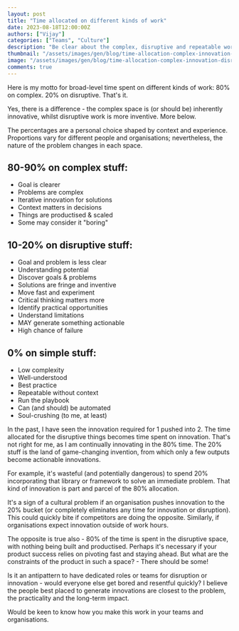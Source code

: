 ```yaml
---
layout: post
title: "Time allocated on different kinds of work"
date: 2023-08-18T12:00:00Z
authors: ["Vijay"]
categories: ["Teams", "Culture"]
description: "Be clear about the complex, disruptive and repeatable work"
thumbnail: "/assets/images/gen/blog/time-allocation-complex-innovation-disruption.jpg"
image: "/assets/images/gen/blog/time-allocation-complex-innovation-disruption.jpg"
comments: true
---
```

Here is my motto for broad-level time spent on different kinds of work: 80% on complex. 20% on disruptive. That's it. 

Yes, there is a difference - the complex space is (or should be) inherently innovative, whilst disruptive work is more inventive. More below.

The percentages are a personal choice shaped by context and experience. Proportions vary for different people and organisations; nevertheless, the nature of the problem changes in each space.

## 80-90% on complex stuff:
- Goal is clearer
- Problems are complex
- Iterative innovation for solutions
- Context matters in decisions
- Things are productised & scaled
- Some may consider it "boring"

## 10-20% on disruptive stuff:
- Goal and problem is less clear
- Understanding potential
- Discover goals & problems
- Solutions are fringe and inventive
- Move fast and experiment
- Critical thinking matters more
- Identify practical opportunities
- Understand limitations
- MAY generate something actionable
- High chance of failure

## 0% on simple stuff:
- Low complexity
- Well-understood
- Best practice
- Repeatable without context
- Run the playbook
- Can (and should) be automated
- Soul-crushing (to me, at least)

In the past, I have seen the innovation required for 1 pushed into 2. The time allocated for the disruptive things becomes time spent on innovation. That's not right for me, as I am continually innovating in the 80% time. The 20% stuff is the land of game-changing invention, from which only a few outputs become actionable innovations. 

For example, it's wasteful (and potentially dangerous) to spend 20%  incorporating that library or framework to solve an immediate problem. That kind of innovation is part and parcel of the 80% allocation.

It's a sign of a cultural problem if an organisation pushes innovation to the 20% bucket (or completely eliminates any time for innovation or disruption). This could quickly bite if competitors are doing the opposite. Similarly, if organisations expect innovation outside of work hours. 

The opposite is true also - 80% of the time is spent in the disruptive space, with nothing being built and productised. Perhaps it's necessary if your product success relies on pivoting fast and staying ahead. But what are the constraints of the product in such a space? - There should be some!

Is it an antipattern to have dedicated roles or teams for disruption or innovation - would everyone else get bored and resentful quickly? I believe the people best placed to generate innovations are closest to the problem, the practicality and the long-term impact.

Would be keen to know how you make this work in your teams and organisations.